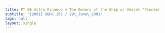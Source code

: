 ```yaml
---
title: PT GE Astra Finance v The Owners of the Ship or Vessel "Pioneer Glory"
subtitle: "[2001] SGHC 156 / 29\_June\_2001"
tags: null
layout: single
---
```


